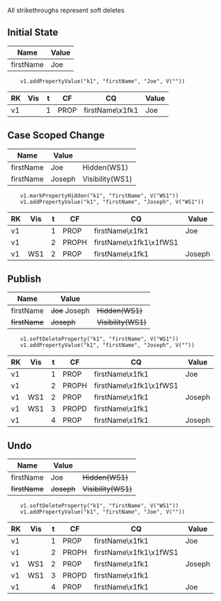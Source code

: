 All strikethroughs represent soft deletes

## Initial State

| Name      | Value |
|-----------|-------|
| firstName | Joe   |

        v1.addPropertyValue("k1", "firstName", "Joe", V(""))

| RK | Vis | t | CF    | CQ              | Value  |
|----|-----|---|-------|-----------------|--------|
| v1 |     | 1 | PROP  | firstName\x1fk1 | Joe    |
        
## Case Scoped Change

| Name      | Value  |                 |
|-----------|--------|-----------------|
| firstName | Joe    | Hidden(WS1)     |
| firstName | Joseph | Visibility(WS1) |

        v1.markPropertyHidden("k1", "firstName", V("WS1")) 
        v1.addPropertyValue("k1", "firstName", "Joseph", V("WS1"))

| RK | Vis | t | CF    | CQ                     | Value  |
|----|-----|---|-------|------------------------|--------|
| v1 |     | 1 | PROP  | firstName\x1fk1        | Joe    |
| v1 |     | 2 | PROPH | firstName\x1fk1\x1fWS1 |        |
| v1 | WS1 | 2 | PROP  | firstName\x1fk1        | Joseph |

## Publish

| Name          | Value          |                     |
|---------------|----------------|---------------------|
| firstName     | ~~Joe~~ Joseph | ~~Hidden(WS1)~~     | 
| ~~firstName~~ | ~~Joseph~~     | ~~Visibility(WS1)~~ |

        v1.softDeleteProperty("k1", "firstName", V("WS1"))
        v1.addPropertyValue("k1", "firstName", "Joseph", V(""))

| RK | Vis | t | CF    | CQ                     | Value  |
|----|-----|---|-------|------------------------|--------|
| v1 |     | 1 | PROP  | firstName\x1fk1        | Joe    |
| v1 |     | 2 | PROPH | firstName\x1fk1\x1fWS1 |        |
| v1 | WS1 | 2 | PROP  | firstName\x1fk1        | Joseph |
| v1 | WS1 | 3 | PROPD | firstName\x1fk1        |        |
| v1 |     | 4 | PROP  | firstName\x1fk1        | Joseph |

## Undo

| Name          | Value          |                     |
|---------------|----------------|---------------------|
| firstName     | Joe            | ~~Hidden(WS1)~~     |
| ~~firstName~~ | ~~Joseph~~     | ~~Visibility(WS1)~~ |

        v1.softDeleteProperty("k1", "firstName", V("WS1"))
        v1.addPropertyValue("k1", "firstName", "Joe", V(""))

| RK | Vis | t | CF    | CQ                     | Value  |
|----|-----|---|-------|------------------------|--------|
| v1 |     | 1 | PROP  | firstName\x1fk1        | Joe    |
| v1 |     | 2 | PROPH | firstName\x1fk1\x1fWS1 |        |
| v1 | WS1 | 2 | PROP  | firstName\x1fk1        | Joseph |
| v1 | WS1 | 3 | PROPD | firstName\x1fk1        |        |
| v1 |     | 4 | PROP  | firstName\x1fk1        | Joe    |
